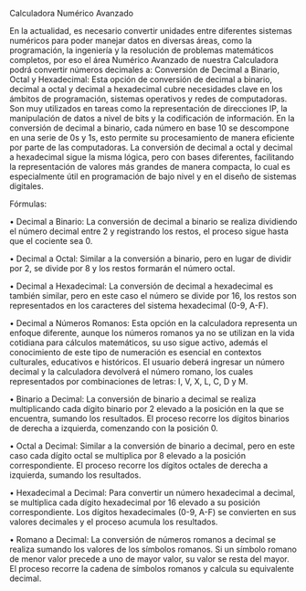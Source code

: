 Calculadora Numérico Avanzado

En la actualidad, es necesario convertir unidades entre diferentes sistemas numéricos para poder manejar datos en diversas áreas, como la programación, la ingeniería y la resolución de problemas matemáticos completos, por eso el área Numérico Avanzado de nuestra Calculadora podrá convertir números decimales a:
Conversión de Decimal a Binario, Octal y Hexadecimal: Esta opción de conversión de decimal a binario, decimal a octal y decimal a hexadecimal cubre necesidades clave en los ámbitos de programación, sistemas operativos y redes de computadoras. Son muy utilizados en tareas como la representación de direcciones IP, la manipulación de datos a nivel de bits y la codificación de información. En la conversión de decimal a binario, cada número en base 10 se descompone en una serie de 0s y 1s, esto permite su procesamiento de manera eficiente por parte de las computadoras. La conversión de decimal a octal y decimal a hexadecimal sigue la misma lógica, pero con bases diferentes, facilitando la representación de valores más grandes de manera compacta, lo cual es especialmente útil en programación de bajo nivel y en el diseño de sistemas digitales.

Fórmulas:

  • Decimal a Binario: La conversión de decimal a binario se realiza dividiendo el número decimal entre 2 y registrando los restos, el proceso sigue hasta que el cociente sea 0. 
  
  •	Decimal a Octal: Similar a la conversión a binario, pero en lugar de dividir por 2, se divide por 8 y los restos formarán el número octal. 
  
  •	Decimal a Hexadecimal: La conversión de decimal a hexadecimal es también similar, pero en este caso el número se divide por 16, los restos son representados en los caracteres del sistema hexadecimal (0-9, A-F).
  
  •	Decimal a Números Romanos: Esta opción en la calculadora representa un enfoque diferente, aunque los números romanos ya no se utilizan en la vida cotidiana para cálculos matemáticos, su uso sigue activo, además el conocimiento de este tipo de numeración es esencial en contextos culturales, educativos e históricos. El usuario deberá ingresar un número decimal y la calculadora devolverá el número romano, los cuales representados por combinaciones de letras: I, V, X, L, C, D y M.
  
  •	Binario a Decimal: La conversión de binario a decimal se realiza multiplicando cada dígito binario por 2 elevado a la posición en la que se encuentra, sumando los resultados. El proceso recorre los dígitos binarios de derecha a izquierda, comenzando con la posición 0.
  
  •	Octal a Decimal: Similar a la conversión de binario a decimal, pero en este caso cada dígito octal se multiplica por 8 elevado a la posición correspondiente. El proceso recorre los dígitos octales de derecha a izquierda, sumando los resultados.
  
  •	Hexadecimal a Decimal: Para convertir un número hexadecimal a decimal, se multiplica cada dígito hexadecimal por 16 elevado a su posición correspondiente. Los dígitos hexadecimales (0-9, A-F) se convierten en sus valores decimales y el proceso acumula los resultados.
  
  •	Romano a Decimal: La conversión de números romanos a decimal se realiza sumando los valores de los símbolos romanos. Si un símbolo romano de menor valor precede a uno de mayor valor, su valor se resta del mayor. El proceso recorre la cadena de símbolos romanos y calcula su equivalente decimal.
